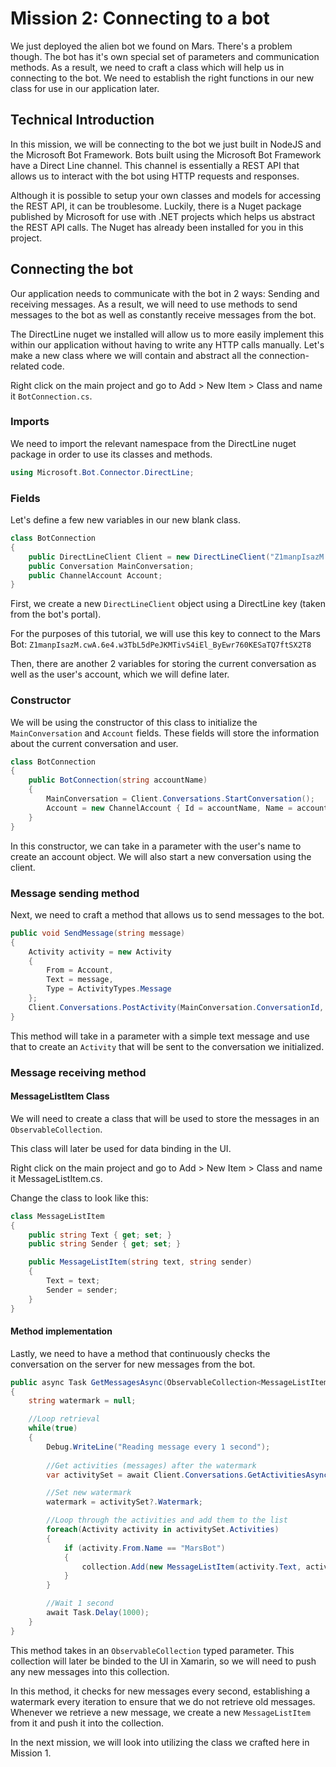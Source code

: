 # Mission 2: Connecting to a bot
We just deployed the alien bot we found on Mars. There's a problem though. The bot has it's own special set of parameters and communication methods.
As a result, we need to craft a class which will help us in connecting to the bot. We need to establish the right functions in our new class for use in our application later.

## Technical Introduction
In this mission, we will be connecting to the bot we just built in NodeJS and the Microsoft Bot Framework. Bots built using the Microsoft Bot Framework have a Direct Line channel.
This channel is essentially a REST API that allows us to interact with the bot using HTTP requests and responses.

Although it is possible to setup your own classes and models for accessing the REST API, it can be troublesome. Luckily, there is a Nuget package published by Microsoft
for use with .NET projects which helps us abstract the REST API calls. The Nuget has already been installed for you in this project.

## Connecting the bot
Our application needs to communicate with the bot in 2 ways: Sending and receiving messages. As a result, we will need to use methods to send messages to the bot as well as constantly receive messages from the bot.

The DirectLine nuget we installed will allow us to more easily implement this within our application without having to write any HTTP calls manually. Let's make a new class where we will contain and abstract all the connection-related code.

Right click on the main project and go to Add > New Item > Class and name it `BotConnection.cs`.

### Imports
We need to import the relevant namespace from the DirectLine nuget package in order to use its classes and methods.
```cs
using Microsoft.Bot.Connector.DirectLine;
```

### Fields
Let's define a few new variables in our new blank class.

```cs
class BotConnection
{
    public DirectLineClient Client = new DirectLineClient("Z1manpIsazM.cwA.6e4.w3TbL5dPeJKMTivS4iEl_ByEwr760KESaTQ7ftSX2T8");
    public Conversation MainConversation;
    public ChannelAccount Account;
}
```

First, we create a new `DirectLineClient` object using a DirectLine key (taken from the bot's portal).

For the purposes of this tutorial, we will use this key to connect to the Mars Bot: `Z1manpIsazM.cwA.6e4.w3TbL5dPeJKMTivS4iEl_ByEwr760KESaTQ7ftSX2T8`

Then, there are another 2 variables for storing the current conversation as well as the user's account, which we will define later.

### Constructor
We will be using the constructor of this class to initialize the `MainConversation` and `Account` fields. These fields will store the information about the current conversation and user.

```cs
class BotConnection
{
    public BotConnection(string accountName)
    {
        MainConversation = Client.Conversations.StartConversation();
        Account = new ChannelAccount { Id = accountName, Name = accountName };
    }
}
```
In this constructor, we can take in a parameter with the user's name to create an account object. We will also start a new conversation using the client.

### Message sending method
Next, we need to craft a method that allows us to send messages to the bot.

```cs
public void SendMessage(string message)
{
    Activity activity = new Activity
    {
        From = Account,
        Text = message,
        Type = ActivityTypes.Message
    };
    Client.Conversations.PostActivity(MainConversation.ConversationId, activity);
}
```
This method will take in a parameter with a simple text message
and use that to create an `Activity` that will be sent to the conversation we initialized.

### Message receiving method
#### MessageListItem Class
We will need to create a class that will be used to store the messages in an `ObservableCollection`.

This class will later be used for data binding in the UI.

Right click on the main project and go to Add > New Item > Class and name it MessageListItem.cs.

Change the class to look like this:

```cs
class MessageListItem
{
    public string Text { get; set; }
    public string Sender { get; set; }

    public MessageListItem(string text, string sender)
    {
        Text = text;
        Sender = sender;
    }
}
```

#### Method implementation
Lastly, we need to have a method that continuously checks the conversation on the server for new messages from the bot.

```cs
public async Task GetMessagesAsync(ObservableCollection<MessageListItem> collection)
{
    string watermark = null;

    //Loop retrieval
    while(true)
    {
        Debug.WriteLine("Reading message every 1 second");
        
        //Get activities (messages) after the watermark
        var activitySet = await Client.Conversations.GetActivitiesAsync(MainConversation.ConversationId, watermark);

        //Set new watermark
        watermark = activitySet?.Watermark;

        //Loop through the activities and add them to the list
        foreach(Activity activity in activitySet.Activities)
        {
            if (activity.From.Name == "MarsBot")
            {
                collection.Add(new MessageListItem(activity.Text, activity.From.Name));
            }             
        }

        //Wait 1 second
        await Task.Delay(1000);
    }
}
```

This method takes in an `ObservableCollection` typed parameter. 
This collection will later be binded to the UI in Xamarin, so we will need to push any new messages into this collection.

In this method, it checks for new messages every second, establishing a watermark every iteration to ensure that we do not retrieve old messages.
Whenever we retrieve a new message, we create a new `MessageListItem` from it and push it into the collection.

In the next mission, we will look into utilizing the class we crafted here in Mission 1.